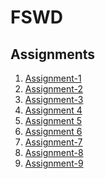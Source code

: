 # FSWD

## Assignments
1. [Assignment-1]()
2. [Assignment-2]()
3. [Assignment-3]()
4. [Assignment 4](https://perumallaharshitha.github.io/FSWD/Assignments/Assignment-04/Assignment-04)
5. [Assignment 5](https://perumallaharshitha.github.io/FSWD/Assignments/Assignment-05/Assignment-05)
6. [Assignment 6](https://perumallaharshitha.github.io/FSWD/Assignments/Assignment-06/Assignment-06)
7. [Assignment-7]()
8. [Assignment-8]()
9. [Assignment-9]()
